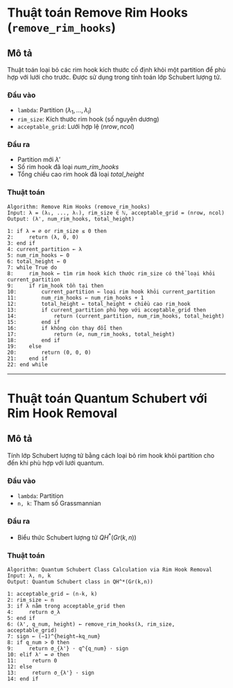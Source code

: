 # Thuật toán Remove Rim Hooks (`remove_rim_hooks`)

## Mô tả
Thuật toán loại bỏ các rim hook kích thước cố định khỏi một partition để phù hợp với lưới cho trước. Được sử dụng trong tính toán lớp Schubert lượng tử.

### Đầu vào
- `lambda`: Partition $(\lambda_1, ..., \lambda_l)$
- `rim_size`: Kích thước rim hook (số nguyên dương)
- `acceptable_grid`: Lưới hợp lệ $(nrow, ncol)$

### Đầu ra
- Partition mới $\lambda'$
- Số rim hook đã loại $num\_rim\_hooks$
- Tổng chiều cao rim hook đã loại $total\_height$

### Thuật toán
```
Algorithm: Remove Rim Hooks (remove_rim_hooks)
Input: λ = (λ₁, ..., λₗ), rim_size ∈ ℕ, acceptable_grid = (nrow, ncol)
Output: (λ', num_rim_hooks, total_height)

1: if λ = ∅ or rim_size ≤ 0 then
2:     return (λ, 0, 0)
3: end if
4: current_partition ← λ
5: num_rim_hooks ← 0
6: total_height ← 0
7: while True do
8:     rim_hook ← tìm rim hook kích thước rim_size có thể loại khỏi current_partition
9:     if rim_hook tồn tại then
10:        current_partition ← loại rim hook khỏi current_partition
11:        num_rim_hooks ← num_rim_hooks + 1
12:        total_height ← total_height + chiều cao rim_hook
13:        if current_partition phù hợp với acceptable_grid then
14:            return (current_partition, num_rim_hooks, total_height)
15:        end if
16:        if không còn thay đổi then
17:            return (∅, num_rim_hooks, total_height)
18:        end if
19:    else
20:        return (0, 0, 0)
21:    end if
22: end while
```

---

# Thuật toán Quantum Schubert với Rim Hook Removal

## Mô tả
Tính lớp Schubert lượng tử bằng cách loại bỏ rim hook khỏi partition cho đến khi phù hợp với lưới quantum.

### Đầu vào
- `lambda`: Partition
- `n, k`: Tham số Grassmannian

### Đầu ra
- Biểu thức Schubert lượng tử $QH^*(Gr(k,n))$

### Thuật toán
```
Algorithm: Quantum Schubert Class Calculation via Rim Hook Removal
Input: λ, n, k
Output: Quantum Schubert class in QH^*(Gr(k,n))

1: acceptable_grid ← (n-k, k)
2: rim_size ← n
3: if λ nằm trong acceptable_grid then
4:     return σ_λ
5: end if
6: (λ', q_num, height) ← remove_rim_hooks(λ, rim_size, acceptable_grid)
7: sign ← (−1)^{height−kq_num}
8: if q_num > 0 then
9:     return σ_{λ'} · q^{q_num} · sign
10: elif λ' = ∅ then
11:     return 0
12: else
13:     return σ_{λ'} · sign
14: end if
```
